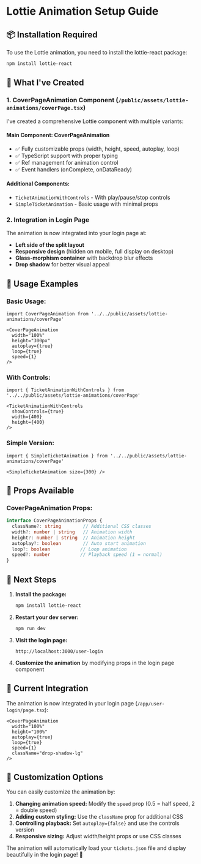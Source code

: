 # Lottie Animation Setup Guide

## 📦 Installation Required

To use the Lottie animation, you need to install the lottie-react package:

```bash
npm install lottie-react
```

## 🎯 What I've Created

### 1. **CoverPageAnimation Component** (`/public/assets/lottie-animations/coverPage.tsx`)

I've created a comprehensive Lottie component with multiple variants:

#### **Main Component: CoverPageAnimation**
- ✅ Fully customizable props (width, height, speed, autoplay, loop)
- ✅ TypeScript support with proper typing
- ✅ Ref management for animation control
- ✅ Event handlers (onComplete, onDataReady)

#### **Additional Components:**
- `TicketAnimationWithControls` - With play/pause/stop controls
- `SimpleTicketAnimation` - Basic usage with minimal props

### 2. **Integration in Login Page**

The animation is now integrated into your login page at:
- **Left side of the split layout**
- **Responsive design** (hidden on mobile, full display on desktop)
- **Glass-morphism container** with backdrop blur effects
- **Drop shadow** for better visual appeal

## 🎨 Usage Examples

### **Basic Usage:**
```tsx
import CoverPageAnimation from '../../public/assets/lottie-animations/coverPage'

<CoverPageAnimation 
  width="100%"
  height="300px"
  autoplay={true}
  loop={true}
  speed={1}
/>
```

### **With Controls:**
```tsx
import { TicketAnimationWithControls } from '../../public/assets/lottie-animations/coverPage'

<TicketAnimationWithControls 
  showControls={true}
  width={400}
  height={400}
/>
```

### **Simple Version:**
```tsx
import { SimpleTicketAnimation } from '../../public/assets/lottie-animations/coverPage'

<SimpleTicketAnimation size={300} />
```

## 🔧 Props Available

### **CoverPageAnimation Props:**
```typescript
interface CoverPageAnimationProps {
  className?: string        // Additional CSS classes
  width?: number | string   // Animation width
  height?: number | string  // Animation height
  autoplay?: boolean        // Auto start animation
  loop?: boolean           // Loop animation
  speed?: number           // Playback speed (1 = normal)
}
```

## 🚀 Next Steps

1. **Install the package:**
   ```bash
   npm install lottie-react
   ```

2. **Restart your dev server:**
   ```bash
   npm run dev
   ```

3. **Visit the login page:**
   ```
   http://localhost:3000/user-login
   ```

4. **Customize the animation** by modifying props in the login page component

## 🎯 Current Integration

The animation is now integrated in your login page (`/app/user-login/page.tsx`):

```tsx
<CoverPageAnimation 
  width="100%"
  height="100%"
  autoplay={true}
  loop={true}
  speed={1}
  className="drop-shadow-lg"
/>
```

## 🔧 Customization Options

You can easily customize the animation by:

1. **Changing animation speed:** Modify the `speed` prop (0.5 = half speed, 2 = double speed)
2. **Adding custom styling:** Use the `className` prop for additional CSS
3. **Controlling playback:** Set `autoplay={false}` and use the controls version
4. **Responsive sizing:** Adjust width/height props or use CSS classes

The animation will automatically load your `tickets.json` file and display beautifully in the login page! 🎉